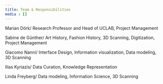 ```yaml
---
title: Team & Responsibilities
media : []
---
```

Marian Dörk/ Research Professor and Head of UCLAB, Project Management

Sabine de Günther/ Art History, Fashion History, 3D Scanning, Digitization, Project Management

Giacomo Nanni/ Interface Design, Information visualization, Data modeling, 3D Scanning

Ilias Kyriazis/ Data Curation, Knowledge Representation

Linda Freyberg/ Data modeling, Information Science, 3D Scanning


